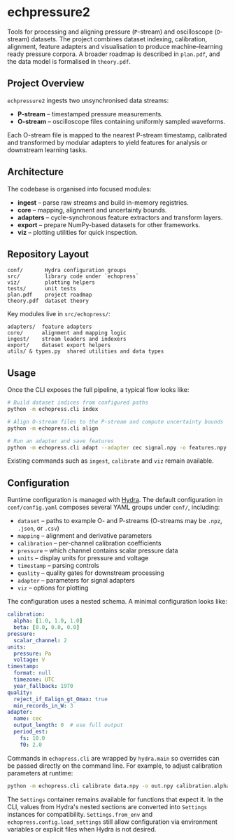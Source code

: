 # echpressure2

Tools for processing and aligning pressure (`P`-stream) and oscilloscope (`O`-stream)
datasets. The project combines dataset indexing, calibration, alignment,
feature adapters and visualisation to produce machine–learning ready pressure
corpora. A broader roadmap is described in `plan.pdf`, and the data model is
formalised in `theory.pdf`.

## Project Overview

`echpressure2` ingests two unsynchronised data streams:

- **P-stream** – timestamped pressure measurements.
- **O-stream** – oscilloscope files containing uniformly sampled waveforms.

Each O-stream file is mapped to the nearest P-stream timestamp, calibrated and
transformed by modular adapters to yield features for analysis or downstream
learning tasks.

## Architecture

The codebase is organised into focused modules:

- **ingest** – parse raw streams and build in-memory registries.
- **core** – mapping, alignment and uncertainty bounds.
- **adapters** – cycle-synchronous feature extractors and transform layers.
- **export** – prepare NumPy-based datasets for other frameworks.
- **viz** – plotting utilities for quick inspection.

## Repository Layout

```
conf/       Hydra configuration groups
src/        library code under `echopress`
viz/        plotting helpers
tests/      unit tests
plan.pdf    project roadmap
theory.pdf  dataset theory
```

Key modules live in `src/echopress/`:

```
adapters/  feature adapters
core/      alignment and mapping logic
ingest/    stream loaders and indexers
export/    dataset export helpers
utils/ & types.py  shared utilities and data types
```

## Usage

Once the CLI exposes the full pipeline, a typical flow looks like:

```bash
# Build dataset indices from configured paths
python -m echopress.cli index

# Align O-stream files to the P-stream and compute uncertainty bounds
python -m echopress.cli align

# Run an adapter and save features
python -m echopress.cli adapt --adapter cec signal.npy -o features.npy
```

Existing commands such as `ingest`, `calibrate` and `viz` remain available.

## Configuration

Runtime configuration is managed with [Hydra](https://hydra.cc). The default
configuration in `conf/config.yaml` composes several YAML groups under `conf/`,
including:

* `dataset` – paths to example O- and P-streams (O-streams may be `.npz`, `.json`, or `.csv`)
* `mapping` – alignment and derivative parameters
* `calibration` – per-channel calibration coefficients
* `pressure` – which channel contains scalar pressure data
* `units` – display units for pressure and voltage
* `timestamp` – parsing controls
* `quality` – quality gates for downstream processing
* `adapter` – parameters for signal adapters
* `viz` – options for plotting

The configuration uses a nested schema. A minimal configuration looks like:

```yaml
calibration:
  alpha: [1.0, 1.0, 1.0]
  beta: [0.0, 0.0, 0.0]
pressure:
  scalar_channel: 2
units:
  pressure: Pa
  voltage: V
timestamp:
  format: null
  timezone: UTC
  year_fallback: 1970
quality:
  reject_if_Ealign_gt_Omax: true
  min_records_in_W: 3
adapter:
  name: cec
  output_length: 0  # use full output
  period_est:
    fs: 10.0
    f0: 2.0
```

Commands in `echopress.cli` are wrapped by `hydra.main` so overrides can be
passed directly on the command line. For example, to adjust calibration
parameters at runtime:

```bash
python -m echopress.cli calibrate data.npy -o out.npy calibration.alpha='[2.0]'
```

The `Settings` container remains available for functions that expect it. In the
CLI, values from Hydra's nested sections are converted into `Settings`
instances for compatibility. `Settings.from_env` and
`echopress.config.load_settings` still allow configuration via environment
variables or explicit files when Hydra is not desired.

